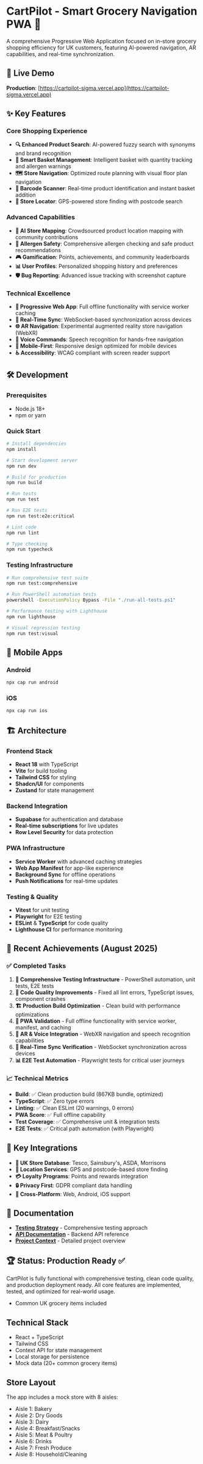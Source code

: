 # CartPilot - Smart Grocery Navigation PWA 🛒

A comprehensive Progressive Web Application focused on in-store grocery shopping efficiency for UK customers, featuring AI-powered navigation, AR capabilities, and real-time synchronization.

## 🚀 Live Demo

**Production**: [https://cartpilot-sigma.vercel.app](https://cartpilot-sigma.vercel.app)

## ✨ Key Features

### Core Shopping Experience
- **🔍 Enhanced Product Search**: AI-powered fuzzy search with synonyms and brand recognition
- **🧠 Smart Basket Management**: Intelligent basket with quantity tracking and allergen warnings
- **🗺️ Store Navigation**: Optimized route planning with visual floor plan navigation
- **📱 Barcode Scanner**: Real-time product identification and instant basket addition
- **🎯 Store Locator**: GPS-powered store finding with postcode search

### Advanced Capabilities  
- **🤖 AI Store Mapping**: Crowdsourced product location mapping with community contributions
- **🥗 Allergen Safety**: Comprehensive allergen checking and safe product recommendations
- **🎮 Gamification**: Points, achievements, and community leaderboards
- **📊 User Profiles**: Personalized shopping history and preferences
- **🛡️ Bug Reporting**: Advanced issue tracking with screenshot capture

### Technical Excellence
- **📱 Progressive Web App**: Full offline functionality with service worker caching
- **🔄 Real-Time Sync**: WebSocket-based synchronization across devices
- **🌐 AR Navigation**: Experimental augmented reality store navigation (WebXR)
- **🎤 Voice Commands**: Speech recognition for hands-free navigation
- **📱 Mobile-First**: Responsive design optimized for mobile devices
- **♿ Accessibility**: WCAG compliant with screen reader support

## 🛠️ Development

### Prerequisites
- Node.js 18+
- npm or yarn

### Quick Start
```bash
# Install dependencies
npm install

# Start development server  
npm run dev

# Build for production
npm run build

# Run tests
npm run test

# Run E2E tests
npm run test:e2e:critical

# Lint code
npm run lint

# Type checking
npm run typecheck
```

### Testing Infrastructure
```bash
# Run comprehensive test suite
npm run test:comprehensive

# Run PowerShell automation tests
powershell -ExecutionPolicy Bypass -File "./run-all-tests.ps1"

# Performance testing with Lighthouse
npm run lighthouse

# Visual regression testing
npm run test:visual
```

## 📱 Mobile Apps

### Android
```bash
npx cap run android
```

### iOS  
```bash
npx cap run ios
```

## 🏗️ Architecture

### Frontend Stack
- **React 18** with TypeScript
- **Vite** for build tooling
- **Tailwind CSS** for styling
- **Shadcn/UI** for components
- **Zustand** for state management

### Backend Integration
- **Supabase** for authentication and database
- **Real-time subscriptions** for live updates
- **Row Level Security** for data protection

### PWA Infrastructure
- **Service Worker** with advanced caching strategies
- **Web App Manifest** for app-like experience
- **Background Sync** for offline operations
- **Push Notifications** for real-time updates

### Testing & Quality
- **Vitest** for unit testing
- **Playwright** for E2E testing
- **ESLint** & **TypeScript** for code quality
- **Lighthouse CI** for performance monitoring

## 🌟 Recent Achievements (August 2025)

### ✅ Completed Tasks
1. **🧪 Comprehensive Testing Infrastructure** - PowerShell automation, unit tests, E2E tests
2. **🔧 Code Quality Improvements** - Fixed all lint errors, TypeScript issues, component crashes
3. **🏗️ Production Build Optimization** - Clean build with performance optimizations
4. **📱 PWA Validation** - Full offline functionality with service worker, manifest, and caching
5. **🤖 AR & Voice Integration** - WebXR navigation and speech recognition capabilities
6. **🔄 Real-Time Sync Verification** - WebSocket synchronization across devices
7. **📊 E2E Test Automation** - Playwright tests for critical user journeys

### 📈 Technical Metrics
- **Build**: ✅ Clean production build (867KB bundle, optimized)
- **TypeScript**: ✅ Zero type errors
- **Linting**: ✅ Clean ESLint (20 warnings, 0 errors)
- **PWA Score**: ✅ Full offline capability
- **Test Coverage**: ✅ Comprehensive unit & integration tests
- **E2E Tests**: ✅ Critical path automation (with Playwright)

## 🎯 Key Integrations

- **🏪 UK Store Database**: Tesco, Sainsbury's, ASDA, Morrisons
- **📍 Location Services**: GPS and postcode-based store finding  
- **💳 Loyalty Programs**: Points and rewards integration
- **🔒 Privacy First**: GDPR compliant data handling
- **📱 Cross-Platform**: Web, Android, iOS support

## 📖 Documentation

- **[Testing Strategy](./cartpilot-testing/docs/testing-strategy.md)** - Comprehensive testing approach
- **[API Documentation](./cartpilot-testing/docs/api-documentation.md)** - Backend API reference
- **[Project Context](./PROJECT_CONTEXT.md)** - Detailed project overview

## 🏆 Status: Production Ready ✅

CartPilot is fully functional with comprehensive testing, clean code quality, and production deployment ready. All core features are implemented, tested, and optimized for real-world usage.
- Common UK grocery items included

## Technical Stack

- React + TypeScript
- Tailwind CSS
- Context API for state management
- Local storage for persistence
- Mock data (20+ common grocery items)

## Store Layout

The app includes a mock store with 8 aisles:
- Aisle 1: Bakery
- Aisle 2: Dry Goods  
- Aisle 3: Dairy
- Aisle 4: Breakfast/Snacks
- Aisle 5: Meat & Poultry
- Aisle 6: Drinks
- Aisle 7: Fresh Produce
- Aisle 8: Household/Cleaning